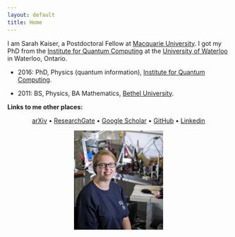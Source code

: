 ```yaml
---
layout: default
title: Home
---
```


I am Sarah Kaiser, a Postdoctoral Fellow at [Macquarie University](https://www.mq.edu.au/). I got my PhD from the [Institute for Quantum Computing](https://uwaterloo.ca/institute-for-quantum-computing/) at the [University of Waterloo](https://uwaterloo.ca/) in Waterloo, Ontario.

* 2016: PhD, Physics (quantum information), [Institute for Quantum Computing](https://uwaterloo.ca/institute-for-quantum-computing/).

* 2011: BS, Physics, BA Mathematics, [Bethel University](https://www.bethel.edu/).

**Links to me other places:**
<p style="text-align: center;">
<!-- [arXiv](http://arxiv.org/a/kaiser_s_1) •
[ResearchGate](https://www.researchgate.net/profile/Sarah_Kaiser) •
[Google Scholar](https://scholar.google.ca/citations?user=wUnQwUMAAAAJ&hl=en) •
[GitHub](https://github.com/crazy4pi314) •
[Linkedin](https://www.linkedin.com/in/sckaiser1) -->
<a href="http://arxiv.org/a/kaiser_s_1" target="_top">arXiv</a> • 
<a href="https://www.researchgate.net/profile/Sarah_Kaiser" target="_top">ResearchGate</a> • 
<a href="https://scholar.google.ca/citations?user=wUnQwUMAAAAJ&hl=en" target="_top">Google Scholar</a> • 
<a href="https://github.com/crazy4pi314" target="_top">GitHub</a> • 
<a href="https://www.linkedin.com/in/sckaiser1" target="_top">Linkedin</a><br>
	<img src="/public/profile_photo.jpg" alt="Sarah Kaiser" style="width: 40%; display: inline;padding-top: 1em;"/>
</p>
